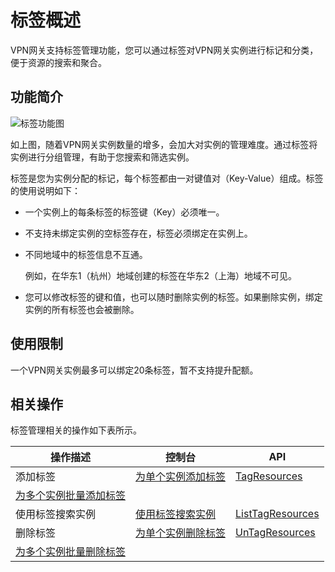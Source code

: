 # 标签概述

VPN网关支持标签管理功能，您可以通过标签对VPN网关实例进行标记和分类，便于资源的搜索和聚合。

## 功能简介

![标签功能图](https://static-aliyun-doc.oss-cn-hangzhou.aliyuncs.com/assets/img/zh-CN/5208219951/p147432.png)

如上图，随着VPN网关实例数量的增多，会加大对实例的管理难度。通过标签将实例进行分组管理，有助于您搜索和筛选实例。

标签是您为实例分配的标记，每个标签都由一对键值对（Key-Value）组成。标签的使用说明如下：

-   一个实例上的每条标签的标签键（Key）必须唯一。
-   不支持未绑定实例的空标签存在，标签必须绑定在实例上。
-   不同地域中的标签信息不互通。

    例如，在华东1（杭州）地域创建的标签在华东2（上海）地域不可见。

-   您可以修改标签的键和值，也可以随时删除实例的标签。如果删除实例，绑定实例的所有标签也会被删除。

## 使用限制

一个VPN网关实例最多可以绑定20条标签，暂不支持提升配额。

## 相关操作

标签管理相关的操作如下表所示。

|操作描述|控制台|API|
|----|---|---|
|添加标签|[为单个实例添加标签]()|[TagResources](/intl.zh-CN/API参考/标签/TagResources.md)|
|[为多个实例批量添加标签]()|
|使用标签搜索实例|[使用标签搜索实例]()|[ListTagResources](/intl.zh-CN/API参考/标签/ListTagResources.md)|
|删除标签|[为单个实例删除标签]()|[UnTagResources](/intl.zh-CN/API参考/标签/UnTagResources.md)|
|[为多个实例批量删除标签]()|


